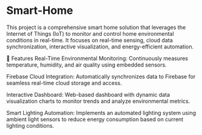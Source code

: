 # Smart-Home
This project is a comprehensive smart home solution that leverages the Internet of Things (IoT) to monitor and control home environmental conditions in real-time. It focuses on real-time sensing, cloud data synchronization, interactive visualization, and energy-efficient automation.

🚀 Features
Real-Time Environmental Monitoring:
Continuously measures temperature, humidity, and air quality using embedded sensors.

Firebase Cloud Integration:
Automatically synchronizes data to Firebase for seamless real-time cloud storage and access.

Interactive Dashboard:
Web-based dashboard with dynamic data visualization charts to monitor trends and analyze environmental metrics.

Smart Lighting Automation:
Implements an automated lighting system using ambient light sensors to reduce energy consumption based on current lighting conditions.
